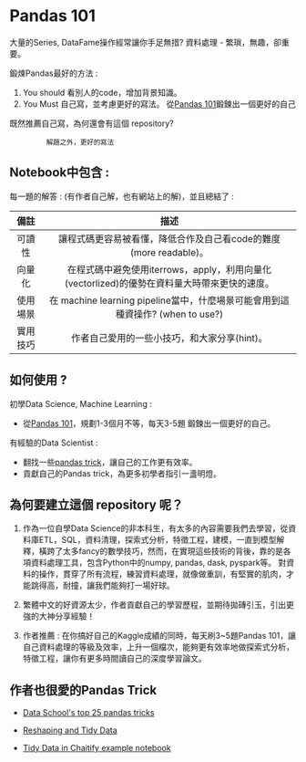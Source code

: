 # Pandas 101
大量的Series, DataFame操作經常讓你手足無措?
資料處理 - 繁瑣，無趣，卻重要。

鍛煉Pandas最好的方法 : 
1. You should 看別人的code，增加背景知識。
2. You Must 自己寫，並考慮更好的寫法。
從[Pandas 101](https://www.machinelearningplus.com/python/101-pandas-exercises-python/)鍛鍊出一個更好的自己

既然推薦自己寫，為何還會有這個 repository?


             解題之外，更好的寫法



## Notebook中包含 : 
每一題的解答 : (有作者自己解，也有網站上的解)，並且總結了 : 

| 備註 | 描述 |
| :---: | :---: |
| 可讀性 | 讓程式碼更容易被看懂，降低合作及自己看code的難度(more readable)。|
| 向量化 | 在程式碼中避免使用iterrows，apply，利用向量化(vectorlized)的優勢在資料量大時帶來更快的速度。|
|使用場景| 在 machine learning pipeline當中，什麼場景可能會用到這種資操作? (when to use?)
|實用技巧| 作者自己愛用的一些小技巧，和大家分享(hint)。

## 如何使用 ? 
初學Data Science, Machine Learning : 
* 從[Pandas 101](https://www.machinelearningplus.com/python/101-pandas-exercises-python/)，規劃1-3個月不等，每天3-5題
  鍛鍊出一個更好的自己。

有經驗的Data Scientist : 
* 翻找一些[pandas trick](#trick)，讓自己的工作更有效率。
* 貢獻自己的Pandas trick，為更多初學者指引一盞明燈。


## 為何要建立這個 repository 呢？ 
1. 作為一位自學Data Science的非本科生，有太多的內容需要我們去學習，從資料庫ETL，SQL，資料清理，探索式分析，特徵工程，建模，一直到模型解釋，橫跨了太多fancy的數學技巧，然而，在實現這些技術的背後，靠的是各項資料處理工具，包含Python中的numpy, pandas, dask, pyspark等。
對資料的操作，貫穿了所有流程，練習資料處理，就像做重訓，有堅實的肌肉，才能跳得高，耐撞，讓我們能夠打一場好球。

2. 繁體中文的好資源太少，作者貢獻自己的學習歷程，並期待拋磚引玉，引出更強的大神分享經驗！

3. 作者推薦 : 在你搞好自己的Kaggle成績的同時，每天刷3~5題Pandas 101，讓自己資料處理的等級及效率，上升一個檔次，能夠更有效率地做探索式分析，特徵工程，讓你有更多時間讀自己的深度學習論文。


<h2 id=trick>作者也很愛的Pandas Trick</h2>

* [Data School's top 25 pandas tricks](https://nbviewer.jupyter.org/github/justmarkham/pandas-videos/blob/master/top_25_pandas_tricks.ipynb?fbclid=IwAR0Qd_HQf1wIt-L7ItDK7TbDmCh6dyblwxgmRdSuHauEg7vLOGLnEXipJjU)

* [Reshaping and Tidy Data](https://github.com/TomAugspurger/effective-pandas/blob/master/modern_5_tidy.ipynb)

* [Tidy Data in Chaitify example notebook](https://github.com/spotify/chartify/blob/master/examples/Chartify%20Tutorial.ipynb)
